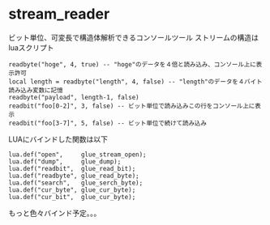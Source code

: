 # stream_reader

ビット単位、可変長で構造体解析できるコンソールツール
ストリームの構造はluaスクリプト

    readbyte("hoge", 4, true) -- "hoge"のデータを４倍と読み込み、コンソール上に表示許可
    local length = readbyte("length", 4, false) -- "length"のデータを４バイト読み込み変数に記憶
    readbyte("payload", length-1, false)
    readbit("foo[0-2]", 3, false) -- ビット単位で読み込みこの行をコンソール上に表示
    readbit("foo[3-7]", 5, false) -- ビット単位で続けて読み込み

LUAにバインドした関数は以下

    lua.def("open",     glue_stream_open);
    lua.def("dump",     glue_dump);
    lua.def("readbit",  glue_read_bit);
    lua.def("readbyte", glue_read_byte);
    lua.def("search",   glue_serch_byte);
    lua.def("cur_byte", glue_cur_byte);
    lua.def("cur_bit",  glue_cur_byte);
	
もっと色々バインド予定。。。
	

